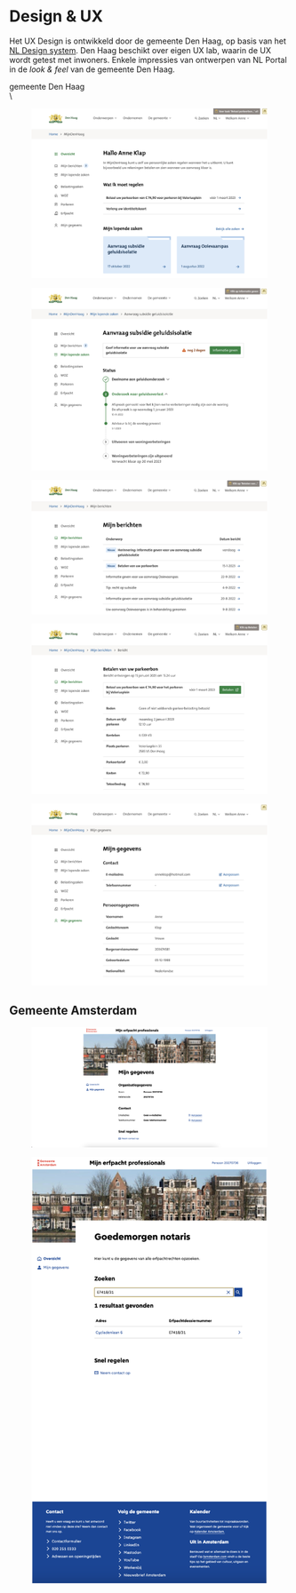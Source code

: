 # Design & UX

Het UX Design is ontwikkeld door de gemeente Den Haag, op basis van het [NL Design system](https://nldesignsystem.nl/). Den Haag beschikt over eigen UX lab, waarin de UX wordt getest met inwoners. Enkele impressies van ontwerpen van NL Portal in de _look & feel_ van de gemeente Den Haag.&#x20;

gemeente Den Haag\
\



<figure><img src="../.gitbook/assets/Screenshot 2024-05-24 at 16.01.48.png" alt=""><figcaption></figcaption></figure>

<figure><img src="../.gitbook/assets/Screenshot 2024-05-24 at 16.02.00.png" alt=""><figcaption></figcaption></figure>

<figure><img src="../.gitbook/assets/Screenshot 2024-05-24 at 16.02.16.png" alt=""><figcaption></figcaption></figure>

<figure><img src="../.gitbook/assets/Screenshot 2024-05-24 at 16.02.29.png" alt=""><figcaption></figcaption></figure>

<figure><img src="../.gitbook/assets/Screenshot 2024-05-24 at 16.02.51.png" alt=""><figcaption></figcaption></figure>

## Gemeente Amsterdam

<figure><img src="../.gitbook/assets/Screenshot 2024-05-28 at 09.03.36.png" alt=""><figcaption></figcaption></figure>

<figure><img src="../.gitbook/assets/Screenshot 2024-05-28 at 09.02.41.png" alt=""><figcaption></figcaption></figure>


